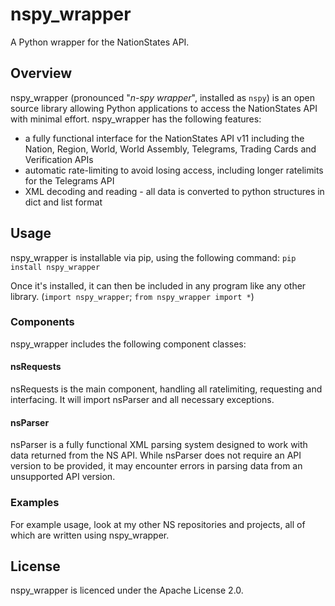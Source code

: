 # nspy_wrapper
A Python wrapper for the NationStates API.

## Overview
nspy_wrapper (pronounced "*n-spy wrapper*", installed as ``nspy``) is an open source library allowing Python applications to access the NationStates API with minimal effort.
nspy_wrapper has the following features:
* a fully functional interface for the NationStates API v11 including the Nation, Region, World, World Assembly, Telegrams, Trading Cards and Verification APIs
* automatic rate-limiting to avoid losing access, including longer ratelimits for the Telegrams API
* XML decoding and reading - all data is converted to python structures in dict and list format

## Usage
nspy_wrapper is installable via pip, using the following command:
``pip install nspy_wrapper``

Once it's installed, it can then be included in any program like any other library. (``import nspy_wrapper``; ``from nspy_wrapper import *``) 

### Components
nspy_wrapper includes the following component classes:
#### nsRequests
nsRequests is the main component, handling all ratelimiting, requesting and interfacing. It will import nsParser and all necessary exceptions.
#### nsParser
nsParser is a fully functional XML parsing system designed to work with data returned from the NS API. While nsParser does not require an API version to be provided, it may encounter errors in parsing data from an unsupported API version.

### Examples
For example usage, look at my other NS repositories and projects, all of which are written using nspy_wrapper.

## License
nspy_wrapper is licenced under the Apache License 2.0.
